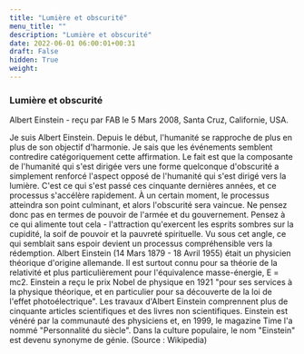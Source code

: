 ```yaml
---
title: "Lumière et obscurité"
menu_title: ""
description: "Lumière et obscurité"
date: 2022-06-01 06:00:01+00:31
draft: False
hidden: True
weight:
---
```

### Lumière et obscurité

Albert Einstein - reçu par FAB le 5 Mars 2008, Santa Cruz, Californie, USA.

Je suis Albert Einstein.
Depuis le début, l'humanité se rapproche de plus en plus de son objectif d'harmonie.
Je sais que les événements semblent contredire catégoriquement cette affirmation. Le fait est que la composante de l'humanité qui s'est dirigée vers une forme quelconque d'obscurité a simplement renforcé l'aspect opposé de l'humanité qui s'est dirigé vers la lumière. C'est ce qui s'est passé ces cinquante dernières années, et ce processus s'accélère rapidement.
À un certain moment, le processus atteindra son point culminant, et alors l'obscurité sera vaincue.
Ne pensez donc pas en termes de pouvoir de l'armée et du gouvernement. Pensez à ce qui alimente tout cela - l'attraction qu'exercent les esprits sombres sur la cupidité, la soif de pouvoir et la pauvreté spirituelle.
Vu sous cet angle, ce qui semblait sans espoir devient un processus compréhensible vers la rédemption.
Albert Einstein (14 Mars 1879 - 18 Avril 1955) était un physicien théorique d'origine allemande. Il est surtout connu pour sa théorie de la relativité et plus particulièrement pour l'équivalence masse-énergie, E = mc2. Einstein a reçu le prix Nobel de physique en 1921 "pour ses services à la physique théorique, et en particulier pour sa découverte de la loi de l'effet photoélectrique".
Les travaux d'Albert Einstein comprennent plus de cinquante articles scientifiques et des livres non scientifiques. Einstein est vénéré par la communauté des physiciens et, en 1999, le magazine Time l'a nommé "Personnalité du siècle". Dans la culture populaire, le nom "Einstein" est devenu synonyme de génie. (Source : Wikipedia)